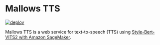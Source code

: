 # Mallows TTS

[![deploy](https://github.com/malvaceae/tts.mallows.io/actions/workflows/deploy.yml/badge.svg)](https://github.com/malvaceae/tts.mallows.io/actions/workflows/deploy.yml)

Mallows TTS is a web service for text-to-speech (TTS) using [Style-Bert-VITS2 with Amazon SageMaker](https://github.com/malvaceae/Style-Bert-VITS2).
